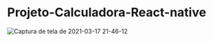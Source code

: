 # Projeto-Calculadora-React-native


![Captura de tela de 2021-03-17 21-46-12](https://user-images.githubusercontent.com/70340981/111651847-5946ba00-87e5-11eb-9365-529201323ddc.png)
